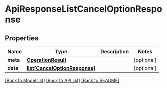 # ApiResponseListCancelOptionResponse

## Properties
Name | Type | Description | Notes
------------ | ------------- | ------------- | -------------
**meta** | [**OperationResult**](OperationResult.md) |  | [optional] 
**data** | [**list[CancelOptionResponse]**](CancelOptionResponse.md) |  | [optional] 

[[Back to Model list]](../README.md#documentation-for-models) [[Back to API list]](../README.md#documentation-for-api-endpoints) [[Back to README]](../README.md)

